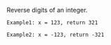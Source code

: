 Reverse digits of an integer.

```
Example1: x = 123, return 321
```

```
Example2: x = -123, return -321
```

#### 



